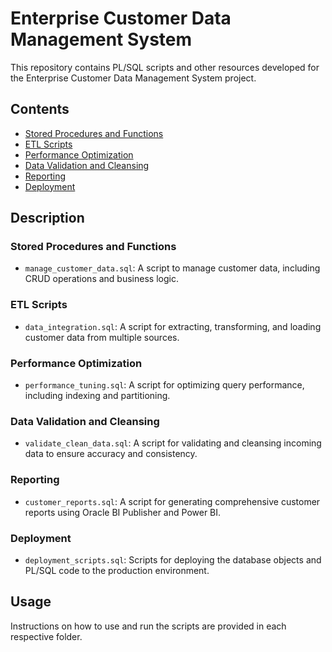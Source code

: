 # Enterprise Customer Data Management System

This repository contains PL/SQL scripts and other resources developed for the Enterprise Customer Data Management System project.

## Contents

- [Stored Procedures and Functions](stored_procedures)
- [ETL Scripts](etl_scripts)
- [Performance Optimization](optimization)
- [Data Validation and Cleansing](data_validation)
- [Reporting](reporting)
- [Deployment](deployment)

## Description

### Stored Procedures and Functions
- `manage_customer_data.sql`: A script to manage customer data, including CRUD operations and business logic.

### ETL Scripts
- `data_integration.sql`: A script for extracting, transforming, and loading customer data from multiple sources.

### Performance Optimization
- `performance_tuning.sql`: A script for optimizing query performance, including indexing and partitioning.

### Data Validation and Cleansing
- `validate_clean_data.sql`: A script for validating and cleansing incoming data to ensure accuracy and consistency.

### Reporting
- `customer_reports.sql`: A script for generating comprehensive customer reports using Oracle BI Publisher and Power BI.

### Deployment
- `deployment_scripts.sql`: Scripts for deploying the database objects and PL/SQL code to the production environment.

## Usage

Instructions on how to use and run the scripts are provided in each respective folder.
